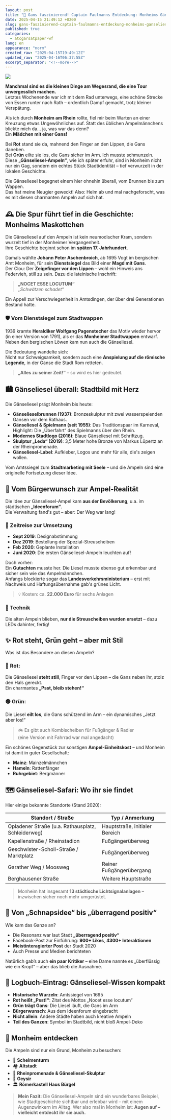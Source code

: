```yaml
---
layout: post
title: "🦢 Gans faszinierend! Captain Faulmanns Entdeckung: Monheims Gänseliesel-Ampeln"
date: 2025-04-15 21:49:12 +0200
slug: gans-faszinierend-captain-faulmanns-entdeckung-monheims-ganseliesel-ampeln
published: true
categories:
  - atcgarsatpaper-wf
lang: en
appearance: "norm"
created_raw: "2025-04-15T19:49:12Z"
updated_raw: "2025-04-16T06:37:55Z"
excerpt_separator: "<!--more-->"
---
```

![](https://pixelfed.social/storage/m/_v2/607467830790472239/6ac28a0f2-92b4f8/MRh1Jss0Kzob/Sj6TVCfpLfjTmJ1PGlhaKKxxjyw5VDl6F87AkhPF.png)

**Manchmal sind es die kleinen Dinge am Wegesrand, die eine Tour unvergesslich machen.**  
Letztes Wochenende war ich mit dem Rad unterwegs, eine schöne Strecke von Essen runter nach Rath – ordentlich Dampf gemacht, trotz kleiner Verspätung.

Als ich durch **Monheim am Rhein** rollte, fiel mir beim Warten an einer Kreuzung etwas Ungewöhnliches auf. Statt des üblichen Ampelmännchens blickte mich da... ja, was war das denn?  
Ein **Mädchen mit einer Gans!**

Bei **Rot** stand sie da, mahnend den Finger an den Lippen, die Gans daneben.  
Bei **Grün** eilte sie los, die Gans sicher im Arm. Ich musste schmunzeln.  
Diese **„Gänseliesel-Ampeln“**, wie ich später erfuhr, sind in Monheim nicht nur ein Gag, sondern ein echtes Stück Stadtidentität – tief verwurzelt in der lokalen Geschichte.

Die Gänseliesel begegnet einem hier ohnehin überall, vom Brunnen bis zum Wappen.  
Das hat meine Neugier geweckt! Also: Helm ab und mal nachgeforscht, was es mit diesen charmanten Ampeln auf sich hat.

## 🕰️ Die Spur führt tief in die Geschichte: Monheims Maskottchen

Die Gänseliesel auf den Ampeln ist kein neumodischer Kram, sondern wurzelt tief in der Monheimer Vergangenheit.  
Ihre Geschichte beginnt schon im **späten 17. Jahrhundert**.

Damals wählte **Johann Peter Aschenbroich**, ab 1695 Vogt im bergischen Amt Monheim, für sein **Dienstsiegel** das Bild einer **Magd mit Gans**.  
Der Clou: Der **Zeigefinger vor den Lippen** – wohl ein Hinweis ans Federvieh, still zu sein. Dazu die lateinische Inschrift:

> **„NOCET ESSE LOCUTUM“**  
> *„Schwätzen schadet“*

Ein Appell zur Verschwiegenheit in Amtsdingen, der über drei Generationen Bestand hatte.

### 🛡️ Vom Dienstsiegel zum Stadtwappen

1939 kramte **Heraldiker Wolfgang Pagenstecher** das Motiv wieder hervor (in einer Version von 1791), als er das **Monheimer Stadtwappen** entwarf.  
Neben den bergischen Löwen kam nun auch die Gänseliesel.

Die Bedeutung wandelte sich:  
Nicht nur Schweigsamkeit, sondern auch eine **Anspielung auf die römische Legende**, in der Gänse die Stadt Rom retteten.

> **„Alles zu seiner Zeit!“** – so wird es hier gedeutet.

## 🏙️ Gänseliesel überall: Stadtbild mit Herz

Die Gänseliesel prägt Monheim bis heute:

- **Gänselieselbrunnen (1937)**: Bronzeskulptur mit zwei wasserspeienden Gänsen vor dem Rathaus.
- **Gänseliesel & Spielmann (seit 1955)**: Das Traditionspaar im Karneval, Highlight: Die „Überfahrt“ des Spielmanns über den Rhein.
- **Modernes Stadtlogo (2016)**: Blaue Gänseliesel mit Schriftzug.
- **Skulptur „Leda“ (2019)**: 3,5 Meter hohe Bronze von Markus Lüpertz an der Rheinpromenade.
- **Gänseliesel-Label**: Aufkleber, Logos und mehr für alle, die's zeigen wollen.

Vom Amtssiegel zum **Stadtmarketing mit Seele** – und die Ampeln sind eine originelle Fortsetzung dieser Idee.

## 🚦 Vom Bürgerwunsch zur Ampel-Realität

Die Idee zur Gänseliesel-Ampel kam **aus der Bevölkerung**, u.a. im städtischen **„Ideenforum“**.  
Die Verwaltung fand's gut – aber: Der Weg war lang!

### 📆 Zeitreise zur Umsetzung

- **Sept 2019**: Designabstimmung
- **Dez 2019**: Bestellung der Spezial-Streuscheiben
- **Feb 2020**: Geplante Installation
- **Juni 2020**: Die ersten Gänseliesel-Ampeln leuchten auf!

Doch vorher:  
Ein **Gutachten** musste her. Die Liesel musste ebenso gut erkennbar und sicher sein wie das Ampelmännchen.  
Anfangs blockierte sogar das **Landesverkehrsministerium** – erst mit Nachweis und Haftungsübernahme gab's grünes Licht.

> 💡 Kosten: ca. **22.000 Euro** für sechs Anlagen

### 🔧 Technik

Die alten Ampeln blieben, **nur die Streuscheiben wurden ersetzt** – dazu LEDs dahinter, fertig!

## ✨ Rot steht, Grün geht – aber mit Stil

Was ist das Besondere an diesen Ampeln?

### 🔴 Rot:

Die Gänseliesel **steht still**, Finger vor den Lippen – die Gans neben ihr, stolz den Hals gereckt.  
Ein charmantes **„Psst, bleib stehen!“**

### 🟢 Grün:

Die Liesel **eilt los**, die Gans schützend im Arm – ein dynamisches „Jetzt aber los!“

> 🚲 Es gibt auch Kombischeiben für Fußgänger & Radler  
> (eine Version mit Fahrrad war mal angedacht)

Ein schönes Gegenstück zur sonstigen **Ampel-Einheitskost** – und Monheim ist damit in guter Gesellschaft:

- **Mainz**: Mainzelmännchen
- **Hameln**: Rattenfänger
- **Ruhrgebiet**: Bergmänner

## 🗺️ Gänseliesel-Safari: Wo ihr sie findet

Hier einige bekannte Standorte (Stand 2020):

| Standort / Straße | Typ / Anmerkung |
|-------------------|------------------|
| Opladener Straße (u.a. Rathausplatz, Schleiderweg) | Hauptstraße, initialer Bereich |
| Kapellenstraße / Rheinstadion | Fußgängerüberweg |
| Geschwister-Scholl-Straße / Marktplatz | Fußgängerüberweg |
| Garather Weg / Moosweg | Reiner Fußgängerübergang |
| Berghausener Straße | Weitere Hauptstraße |

> Monheim hat insgesamt **13 städtische Lichtsignalanlagen** – inzwischen sicher noch mehr umgerüstet.

## 💬 Von „Schnapsidee“ bis „überragend positiv“

Wie kam das Ganze an?

- Die Resonanz war laut Stadt **„überragend positiv“**
- Facebook-Post zur Einführung: **900+ Likes**, **4300+ Interaktionen**
- **Meistinteragierter Post** der Stadt 2020
- Auch Presse und Medien berichteten

Natürlich gab’s auch **ein paar Kritiker** – eine Dame nannte es „überflüssig wie ein Kropf“ – aber das blieb die Ausnahme.

## 🧠 Logbuch-Eintrag: Gänseliesel-Wissen kompakt

- **Historische Wurzeln**: Amtssiegel von 1695
- **Rot heißt „Psst!“**: Zitat des Mottos „Nocet esse locutum“
- **Grün trägt Gans**: Die Liesel läuft, die Gans im Arm
- **Bürgerwunsch**: Aus dem Ideenforum eingebracht
- **Nicht allein**: Andere Städte haben auch kreative Ampeln
- **Teil des Ganzen**: Symbol im Stadtbild, nicht bloß Ampel-Deko

## 🧭 Monheim entdecken

Die Ampeln sind nur ein Grund, Monheim zu besuchen:

- 🏰 **Schelmenturm**
- 🏘️ **Altstadt**
- 🌊 **Rheinpromenade & Gänseliesel-Skulptur**
- 🌋 **Geysir**
- 🏛️ **Römerkastell Haus Bürgel**

> **Mein Fazit:** Die Gänseliesel-Ampeln sind ein wunderbares Beispiel, wie Stadtgeschichte sichtbar und erlebbar wird – mit einem Augenzwinkern im Alltag. Wer also mal in Monheim ist: **Augen auf – vielleicht entdeckt ihr sie auch.**

